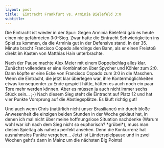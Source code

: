 ```yaml
---
layout: post
title:  Eintracht Frankfurt vs. Arminia Bielefeld 3:0
subtitle:  
---
```


Die Eintracht ist wieder in der Spur: Gegen Arminia Bielefeld gab es heute einen nie gefährdeten 3:0-Sieg. Zwar hatte die Eintracht Schwierigkeiten ins Spiel zu kommen, da die Arminia gut in der Defensive stand. In der 35. Minute bracht Francisco Copado allerdings den Bann, als er einen Freistoß direkt im Kasten von Matthias Hain unterbrachte.

Nach der Pause machte Alex Meier mit einem Doppelschlag alles klar. Zunächst vollendete er eine Kombination über Spycher und Köhler zum 2:0. Dann köpfte er eine Ecke von Francisco Copado zum 3:0 in die Maschen. Wenn die Eintracht, die jetzt klar überlegen war, ihre Kontermöglichkeiten etwas konsequenter zu Ende gespielt hätte, hätten es auch noch ein paar Tore mehr werden können. Aber es müssen ja auch nicht immer sechs Stück sein... ;-) Nach diesem Sieg steht die Eintracht auf Platz 12 und hat vier Punkte Vorsprung auf die Abstiegsplätze. Es läuft richtig gut!

Und auch wenn Chris (natürlich nicht unser Brasilianer) mir durch bloße Anwesenheit die einzigen beiden Stunden in der Woche geklaut hat, in denen ich mal nicht über meine hoffnungslose Situation nachdenke (Warum wohl war ich nach dem Sieg nicht so euphorisch? \*grübel\*), muss man diesen Spieltag als nahezu perfekt ansehen. Denn die Konkurrenz hat ausnahmslos Punkte vergeben... Jetzt ist Länderspielpause und in zwei Wochen geht's dann in Mainz um die nächsten Big Points!
